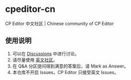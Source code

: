 # cpeditor-cn

CP Editor 中文社区 | Chinese community of CP Editor

## 使用说明

1.  可以在 [Discussions](https://github.com/cpeditor/cpeditor-cn/discussions) 中进行讨论。
2.  请尽量使用 [英文社区](https://github.com/cpeditor/cpeditor/discussions)。
3.  在 Q&A 分区提问得到满意的答案后，请 Mark as Answer。
4.  本仓库不开启 Issues，CP Editor 只接受英文 Issues。
